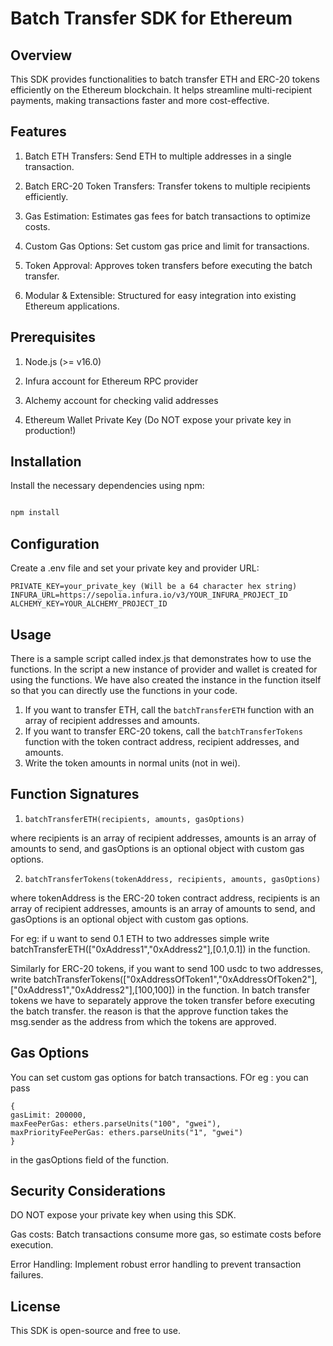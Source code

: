# Batch Transfer SDK for Ethereum

## Overview

This SDK provides functionalities to batch transfer ETH and ERC-20 tokens efficiently on the Ethereum blockchain. 
It helps streamline multi-recipient payments, making transactions faster and more cost-effective.

## Features

1. Batch ETH Transfers: Send ETH to multiple addresses in a single transaction.

2. Batch ERC-20 Token Transfers: Transfer tokens to multiple recipients efficiently.

3. Gas Estimation: Estimates gas fees for batch transactions to optimize costs.

4. Custom Gas Options: Set custom gas price and limit for transactions.

5. Token Approval: Approves token transfers before executing the batch transfer.

6. Modular & Extensible: Structured for easy integration into existing Ethereum applications.

## Prerequisites

1. Node.js (>= v16.0)

2. Infura account for Ethereum RPC provider

3. Alchemy account for checking valid addresses

4. Ethereum Wallet Private Key (Do NOT expose your private key in production!)


## Installation

Install the necessary dependencies using npm:

```bash

npm install 

```

## Configuration

Create a .env file and set your private key and provider URL:

``````
PRIVATE_KEY=your_private_key (Will be a 64 character hex string)
INFURA_URL=https://sepolia.infura.io/v3/YOUR_INFURA_PROJECT_ID
ALCHEMY_KEY=YOUR_ALCHEMY_PROJECT_ID
``````

## Usage

There is a sample script called index.js that demonstrates how to use the functions.
In the script a new instance of provider and wallet is created for using the functions.
We have also created the instance in the function itself so that you can directly use the functions in your code.

1. If you want to transfer ETH, call the `batchTransferETH` function with an array of recipient addresses and amounts.
2. If you want to transfer ERC-20 tokens, call the `batchTransferTokens` function with the token contract address, recipient addresses, and amounts.
3. Write the token amounts in normal units (not in wei).

## Function Signatures

1. `batchTransferETH(recipients, amounts, gasOptions)`

where recipients is an array of recipient addresses, amounts is an array of amounts to send, and gasOptions is an optional object with custom gas options.

2. `batchTransferTokens(tokenAddress, recipients, amounts, gasOptions)`

where tokenAddress is the ERC-20 token contract address, recipients is an array of recipient addresses, amounts is an array of amounts to send, and gasOptions is an optional object with custom gas options.

For eg: if u want to send 0.1 ETH to two addresses simple write batchTransferETH(["0xAddress1","0xAddress2"],[0.1,0.1]) in the function.

Similarly for ERC-20 tokens, if you want to send 100 usdc to two addresses, write batchTransferTokens(["0xAddressOfToken1","0xAddressOfToken2"],["0xAddress1","0xAddress2"],[100,100]) in the function.
In batch transfer tokens we have to separately approve the token transfer before executing the batch transfer.
the reason is that the approve function takes the msg.sender as the address from which the tokens are approved.

## Gas Options

You can set custom gas options for batch transactions. 
FOr eg : you can pass
``````
{
gasLimit: 200000,
maxFeePerGas: ethers.parseUnits("100", "gwei"),
maxPriorityFeePerGas: ethers.parseUnits("1", "gwei")
}
``````
in the gasOptions field of the function.


## Security Considerations

DO NOT expose your private key when using this SDK.

Gas costs: Batch transactions consume more gas, so estimate costs before execution.

Error Handling: Implement robust error handling to prevent transaction failures.

## License

This SDK is open-source and free to use.
